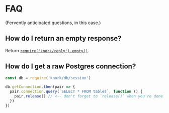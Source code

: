 # FAQ

(Fervently anticipated questions, in this case.) 

## How do I return an empty response?

Return [`require('knork/reply').empty()`](./reference/reply.md#replyempty--response).

## How do I get a raw Postgres connection?

```javascript
const db = require('knork/db/session')

db.getConnection.then(pair => {
  pair.connection.query(`SELECT * FROM tables`, function () {
    pair.release() // <-- don't forget to `release()` when you're done!
  })
}) 
```
